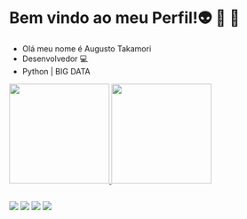 # Bem vindo ao meu Perfil!👽 👾 🤖
 - Olá meu nome é Augusto Takamori
 - Desenvolvedor  💻 
 - Python | BIG DATA

 <div>
  <a href="https://github.com/Cledylson">
  <img height="180em" src="https://github-readme-stats.vercel.app/api?username=Cledylson&show_icons=true&theme=dracula&include_all_commits=true&count_private=true"/>
  <img height="180em" src="https://github-readme-stats.vercel.app/api/top-langs/?username=Cledylson&layout=compact&langs_count=7&theme=dracula"/>
</div>
  
  ##
  
<div>
 <a href=https://www.facebook.com/augusto.takamori/ target="_blank" rel="external"><img src="https://img.shields.io/badge/Facebook-1877F2?style=for-the-badge&logo=facebook&logoColor=white" target="_blank" rel="external"></a>
  <a href=https://www.instagram.com/augustotakamori target="_blank"><img src="https://img.shields.io/badge/-Instagram-%23E4405F?style=for-the-badge&logo=instagram&logoColor=white" target="_blank"></a>
  <a href="https://www.linkedin.com/in/cledylson-takamori-75780241/ target="_blank"><img src="https://img.shields.io/badge/-LinkedIn-%230077B5?style=for-the-badge&logo=linkedin&logoColor=white" target="_blank"></a> 
  <a href="https://cledylson.github.io/javascript/portifolio/index.html"><img src="https://img.shields.io/badge/-Portifolio-brightgreen target="blank"></a>
</div>
